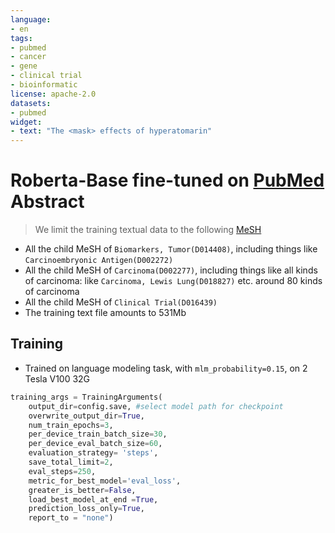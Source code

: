 ```yaml
---
language:
- en
tags:
- pubmed
- cancer
- gene
- clinical trial
- bioinformatic
license: apache-2.0
datasets:
- pubmed
widget:
- text: "The <mask> effects of hyperatomarin"
---
```


# Roberta-Base fine-tuned on [PubMed](https://pubmed.ncbi.nlm.nih.gov/) Abstract
> We limit the training textual data to the following [MeSH](https://www.ncbi.nlm.nih.gov/mesh/)
* All the child MeSH of ```Biomarkers, Tumor(D014408)```, including things like ```Carcinoembryonic Antigen(D002272)```
* All the child MeSH of ```Carcinoma(D002277)```, including things like all kinds of carcinoma: like ```Carcinoma, Lewis Lung(D018827)``` etc. around 80 kinds of carcinoma
* All the child MeSH of ```Clinical Trial(D016439)```
* The training text file amounts to 531Mb
## Training
* Trained on language modeling task, with ```mlm_probability=0.15```, on 2 Tesla V100 32G
```python
training_args = TrainingArguments(
    output_dir=config.save, #select model path for checkpoint
    overwrite_output_dir=True,
    num_train_epochs=3,
    per_device_train_batch_size=30,
    per_device_eval_batch_size=60,
    evaluation_strategy= 'steps',
    save_total_limit=2,
    eval_steps=250,
    metric_for_best_model='eval_loss',
    greater_is_better=False,
    load_best_model_at_end =True,
    prediction_loss_only=True,
    report_to = "none")
```